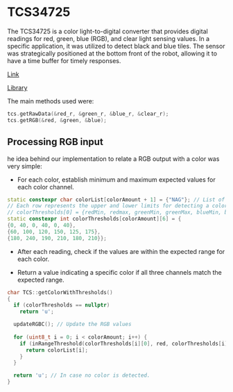# TCS34725

The TCS34725 is a color light-to-digital converter that provides digital readings for red, green, blue (RGB), and clear light sensing values. In a specific application, it was utilized to detect black and blue tiles. The sensor was strategically positioned at the bottom front of the robot, allowing it to have a time buffer for timely responses.

[Link](https://www.adafruit.com/product/1334)

[Library](https://github.com/adafruit/Adafruit_TCS34725)

The main methods used were:
```cpp
tcs.getRawData(&red_r, &green_r, &blue_r, &clear_r);
tcs.getRGB(&red, &green, &blue);
```

## Processing RGB input

he idea behind our implementation to relate a RGB output with a color was very simple:

- For each color, establish minimum and maximum expected values for each color channel.

```cpp
static constexpr char colorList[colorAmount + 1] = {"NAG"}; // List of color initials
// Each row represents the upper and lower limits for detecting a color.
// colorThresholds[0] = {redMin, redmax, greenMin, greenMax, blueMin, blueMax}
static constexpr int colorThresholds[colorAmount][6] = {
{0, 40, 0, 40, 0, 40},
{60, 100, 120, 150, 125, 175},
{180, 240, 190, 210, 180, 210}};
```

- After each reading, check if the values are within the expected range for each color.

- Return a value indicating a specific color if all three channels match the expected range.

```cpp
char TCS::getColorWithThresholds()
{
  if (colorThresholds == nullptr)
    return 'u';

  updateRGBC(); // Update the RGB values
  
  for (uint8_t i = 0; i < colorAmount; i++) {
    if (inRangeThreshold(colorThresholds[i][0], red, colorThresholds[i][1]) && inRangeThreshold(colorThresholds[i][2], green, colorThresholds[i][3]) && inRangeThreshold(colorThresholds[i][4], blue, colorThresholds[i][5])){
      return colorList[i];
    }
  }

  return 'u'; // In case no color is detected.
}
```